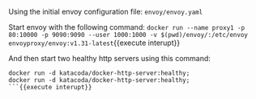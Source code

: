 Using the initial envoy configuration file:
`envoy/envoy.yaml`

Start envoy with the following command:
`docker run --name proxy1 -p 80:10000 -p 9090:9090 --user 1000:1000 -v $(pwd)/envoy/:/etc/envoy  envoyproxy/envoy:v1.31-latest`{{execute interupt}}

And then start two healthy http servers using this command:
```
docker run -d katacoda/docker-http-server:healthy;
docker run -d katacoda/docker-http-server:healthy;
```{{execute interupt}}

